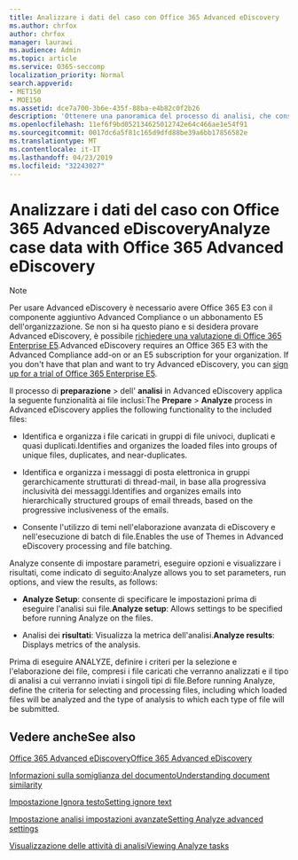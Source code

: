 ```yaml
---
title: Analizzare i dati del caso con Office 365 Advanced eDiscovery
ms.author: chrfox
author: chrfox
manager: laurawi
ms.audience: Admin
ms.topic: article
ms.service: O365-seccomp
localization_priority: Normal
search.appverid:
- MET150
- MOE150
ms.assetid: dce7a700-3b6e-435f-88ba-e4b82c0f2b26
description: 'Ottenere una panoramica del processo di analisi, che consente di impostare parametri, eseguire opzioni e visualizzare i risultati, in Office 365 Advanced eDiscovery. '
ms.openlocfilehash: 11ef6f9bd052134625012742e64c466ae1e54f91
ms.sourcegitcommit: 0017dc6a5f81c165d9dfd88be39a6bb17856582e
ms.translationtype: MT
ms.contentlocale: it-IT
ms.lasthandoff: 04/23/2019
ms.locfileid: "32243027"
---
```

# <a name="analyze-case-data-with-office-365-advanced-ediscovery"></a><span data-ttu-id="056ac-103">Analizzare i dati del caso con Office 365 Advanced eDiscovery</span><span class="sxs-lookup"><span data-stu-id="056ac-103">Analyze case data with Office 365 Advanced eDiscovery</span></span>

> [!NOTE]
> <span data-ttu-id="056ac-p101">Per usare Advanced eDiscovery è necessario avere Office 365 E3 con il componente aggiuntivo Advanced Compliance o un abbonamento E5 dell'organizzazione. Se non si ha questo piano e si desidera provare Advanced eDiscovery, è possibile [richiedere una valutazione di Office 365 Enterprise E5](https://go.microsoft.com/fwlink/p/?LinkID=698279).</span><span class="sxs-lookup"><span data-stu-id="056ac-p101">Advanced eDiscovery requires an Office 365 E3 with the Advanced Compliance add-on or an E5 subscription for your organization. If you don't have that plan and want to try Advanced eDiscovery, you can [sign up for a trial of Office 365 Enterprise E5](https://go.microsoft.com/fwlink/p/?LinkID=698279).</span></span> 
  
<span data-ttu-id="056ac-106">Il processo di **preparazione** \> dell' **analisi** in Advanced eDiscovery applica la seguente funzionalità ai file inclusi:</span><span class="sxs-lookup"><span data-stu-id="056ac-106">The **Prepare** \> **Analyze** process in Advanced eDiscovery applies the following functionality to the included files:</span></span> 
  
- <span data-ttu-id="056ac-107">Identifica e organizza i file caricati in gruppi di file univoci, duplicati e quasi duplicati.</span><span class="sxs-lookup"><span data-stu-id="056ac-107">Identifies and organizes the loaded files into groups of unique files, duplicates, and near-duplicates.</span></span>
    
- <span data-ttu-id="056ac-108">Identifica e organizza i messaggi di posta elettronica in gruppi gerarchicamente strutturati di thread-mail, in base alla progressiva inclusività dei messaggi.</span><span class="sxs-lookup"><span data-stu-id="056ac-108">Identifies and organizes emails into hierarchically structured groups of email threads, based on the progressive inclusiveness of the emails.</span></span>
    
- <span data-ttu-id="056ac-109">Consente l'utilizzo di temi nell'elaborazione avanzata di eDiscovery e nell'esecuzione di batch di file.</span><span class="sxs-lookup"><span data-stu-id="056ac-109">Enables the use of Themes in Advanced eDiscovery processing and file batching.</span></span>
    
 <span data-ttu-id="056ac-110">Analyze consente di impostare parametri, eseguire opzioni e visualizzare i risultati, come indicato di seguito:</span><span class="sxs-lookup"><span data-stu-id="056ac-110">Analyze allows you to set parameters, run options, and view the results, as follows:</span></span> 
  
- <span data-ttu-id="056ac-111">**Analyze Setup**: consente di specificare le impostazioni prima di eseguire l'analisi sui file.</span><span class="sxs-lookup"><span data-stu-id="056ac-111">**Analyze setup**: Allows settings to be specified before running Analyze on the files.</span></span>
    
- <span data-ttu-id="056ac-112">Analisi dei **risultati**: Visualizza la metrica dell'analisi.</span><span class="sxs-lookup"><span data-stu-id="056ac-112">**Analyze results**: Displays metrics of the analysis.</span></span> 
    
<span data-ttu-id="056ac-113">Prima di eseguire ANALYZE, definire i criteri per la selezione e l'elaborazione dei file, compresi i file caricati che verranno analizzati e il tipo di analisi a cui verranno inviati i singoli tipi di file.</span><span class="sxs-lookup"><span data-stu-id="056ac-113">Before running Analyze, define the criteria for selecting and processing files, including which loaded files will be analyzed and the type of analysis to which each type of file will be submitted.</span></span> 
  
## <a name="see-also"></a><span data-ttu-id="056ac-114">Vedere anche</span><span class="sxs-lookup"><span data-stu-id="056ac-114">See also</span></span>

[<span data-ttu-id="056ac-115">Office 365 Advanced eDiscovery</span><span class="sxs-lookup"><span data-stu-id="056ac-115">Office 365 Advanced eDiscovery</span></span>](office-365-advanced-ediscovery.md)
  
[<span data-ttu-id="056ac-116">Informazioni sulla somiglianza del documento</span><span class="sxs-lookup"><span data-stu-id="056ac-116">Understanding document similarity</span></span>](understand-document-similarity-in-advanced-ediscovery.md)
  
[<span data-ttu-id="056ac-117">Impostazione Ignora testo</span><span class="sxs-lookup"><span data-stu-id="056ac-117">Setting ignore text</span></span>](set-ignore-text-in-advanced-ediscovery.md)
  
[<span data-ttu-id="056ac-118">Impostazione analisi impostazioni avanzate</span><span class="sxs-lookup"><span data-stu-id="056ac-118">Setting Analyze advanced settings</span></span>](set-analyze-advanced-settings-in-advanced-ediscovery.md)
  
[<span data-ttu-id="056ac-119">Visualizzazione delle attività di analisi</span><span class="sxs-lookup"><span data-stu-id="056ac-119">Viewing Analyze tasks</span></span>](view-analyze-results-in-advanced-ediscovery.md)

